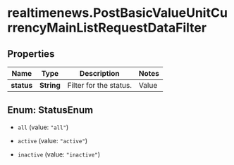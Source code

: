 # realtimenews.PostBasicValueUnitCurrencyMainListRequestDataFilter

## Properties

Name | Type | Description | Notes
------------ | ------------- | ------------- | -------------
**status** | **String** | Filter for the status. | Value | Description | | --- | --- | | all | Show all main currencies. | | active | Show only active main currencies. | | inactive | Show only inactive main currencies. |   | [optional] [default to &#39;active&#39;]



## Enum: StatusEnum


* `all` (value: `"all"`)

* `active` (value: `"active"`)

* `inactive` (value: `"inactive"`)




